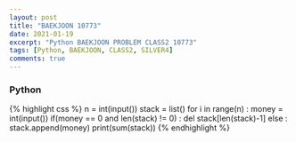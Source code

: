 ```yaml
---
layout: post
title: "BAEKJOON 10773"
date: 2021-01-19
excerpt: "Python BAEKJOON PROBLEM CLASS2 10773"
tags: [Python, BAEKJOON, CLASS2, SILVER4]
comments: true
---
```


### Python
{% highlight css %}
n = int(input())
stack = list()
for i in range(n) :
    money = int(input())
    if(money == 0 and len(stack) != 0) :
        del stack[len(stack)-1]
    else : stack.append(money)
print(sum(stack))
{% endhighlight %}